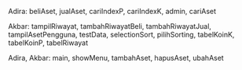 Adira:
beliAset, jualAset, cariIndexP, cariIndexK, admin, cariAset

Akbar:
tampilRiwayat, tambahRiwayatBeli, tambahRiwayatJual, tampilAsetPengguna, testData, selectionSort, pilihSorting, tabelKoinK, tabelKoinP, tabelRiwayat

Adira, Akbar:
main, showMenu, tambahAset, hapusAset, ubahAset

